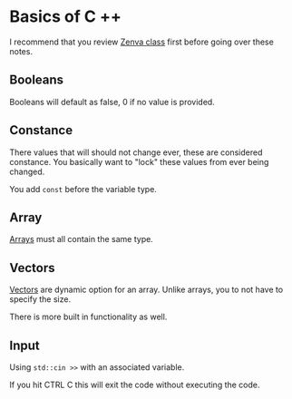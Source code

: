 # Basics of C ++ 

I recommend that you review [Zenva class](../../ZenvaC%2B%2B/README.md) first before going over these notes.

## Booleans

Booleans will default as false, 0 if no value is provided.

## Constance

There values that will should not change ever, these are considered constance. You basically want to "lock" these values from ever being changed.

You add `const` before the variable type.

## Array

[Arrays](./arrays.cpp) must all contain the same type.

## Vectors

[Vectors](./vectors.cpp) are dynamic option for an array. Unlike arrays, you to not have to specify the size.

There is more built in functionality as well.


## Input

Using `std::cin >>` with an associated variable.

If you hit CTRL C this will exit the code without executing the code.
